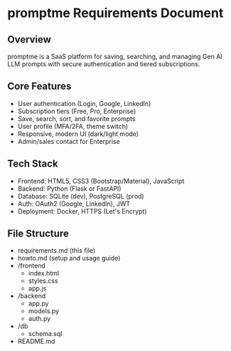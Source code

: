 # promptme Requirements Document

## Overview
promptme is a SaaS platform for saving, searching, and managing Gen AI LLM prompts with secure authentication and tiered subscriptions.

## Core Features
- User authentication (Login, Google, LinkedIn)
- Subscription tiers (Free, Pro, Enterprise)
- Save, search, sort, and favorite prompts
- User profile (MFA/2FA, theme switch)
- Responsive, modern UI (dark/light mode)
- Admin/sales contact for Enterprise

## Tech Stack
- Frontend: HTML5, CSS3 (Bootstrap/Material), JavaScript
- Backend: Python (Flask or FastAPI)
- Database: SQLite (dev), PostgreSQL (prod)
- Auth: OAuth2 (Google, LinkedIn), JWT
- Deployment: Docker, HTTPS (Let's Encrypt)

## File Structure
- requirements.md (this file)
- howto.md (setup and usage guide)
- /frontend
    - index.html
    - styles.css
    - app.js
- /backend
    - app.py
    - models.py
    - auth.py
- /db
    - schema.sql
- README.md
